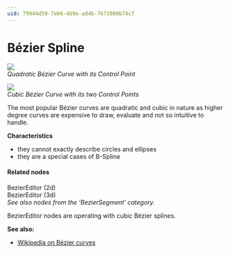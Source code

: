 ```yaml
---
uid: 79944d59-7eb6-4b9e-ad4b-7673909b74c7
---
```


# Bézier Spline

![](~/img/BezierQuadratic.png "")   
*Quadratic Bézier Curve with its Control Point*  

![](~/img/BezierCubic.png "")   
*Cubic Bézier Curve with its two Control Points*  



The most popular Bézier curves are quadratic and cubic in nature as higher degree curves are expensive to draw, evaluate and not so intuitive to handle.   

**Characteristics**  
* they cannot exactly describe circles and ellipses  
* they are a special cases of B-Spline  

#### Related nodes
<span class="node">BezierEditor (2d)</span>  
<span class="node">BezierEditor (3d)</span>   
*See also nodes from the 'BezierSegment' category.*  

BezierEditor nodes are operating with cubic Bézier splines.  

**See also:**  
* <a href="https://en.wikipedia.org/wiki/B%C3%A9zier_curve" class="extURL" target="_blank">Wikipedia on Bézier curves</a>  



